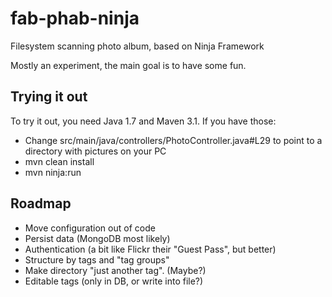 # fab-phab-ninja
Filesystem scanning photo album, based on Ninja Framework

Mostly an experiment, the main goal is to have some fun.

## Trying it out
To try it out, you need Java 1.7 and Maven 3.1. If you have those:
 - Change src/main/java/controllers/PhotoController.java#L29 to point to a directory with pictures on your PC
 - mvn clean install
 - mvn ninja:run

## Roadmap
 - Move configuration out of code
 - Persist data (MongoDB most likely)
 - Authentication (a bit like Flickr their "Guest Pass", but better)
 - Structure by tags and "tag groups"
 - Make directory "just another tag". (Maybe?)
 - Editable tags (only in DB, or write into file?)
